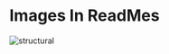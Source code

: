 # Images In ReadMes
![structural](https://user-images.githubusercontent.com/89175883/142379117-43f50b26-2625-480f-aadb-747c9ff5a551.jpg)
